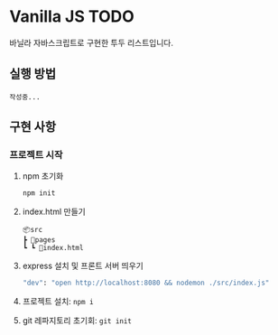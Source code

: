# Vanilla JS TODO

바닐라 자바스크립트로 구현한 투두 리스트입니다.

## 실행 방법

`작성중...`

## 구현 사항

### 프로젝트 시작

1. npm 초기화

   ```bash
   npm init
   ```

2. index.html 만들기

   ```
   📦src
   ┣ 📂pages
   ┗ ┗ 📜index.html
   ```

3. express 설치 및 프론트 서버 띄우기
   ```bash
   "dev": "open http://localhost:8080 && nodemon ./src/index.js"
   ```
4. 프로젝트 설치: `npm i`
5. git 레파지토리 초기회: `git init`
